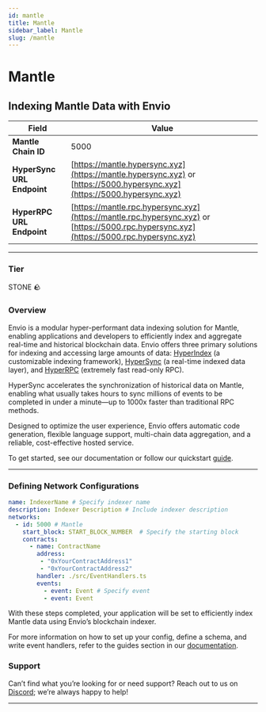 ```yaml
---
id: mantle
title: Mantle
sidebar_label: Mantle
slug: /mantle
---
```


# Mantle

## Indexing Mantle Data with Envio

| **Field**                     | **Value**                                                                                          |
|-------------------------------|----------------------------------------------------------------------------------------------------|
| **Mantle Chain ID**     | 5000                                                                                            |
| **HyperSync URL Endpoint**    | [https://mantle.hypersync.xyz](https://mantle.hypersync.xyz) or [https://5000.hypersync.xyz](https://5000.hypersync.xyz) |
| **HyperRPC URL Endpoint**     | [https://mantle.rpc.hypersync.xyz](https://mantle.rpc.hypersync.xyz) or [https://5000.rpc.hypersync.xyz](https://5000.rpc.hypersync.xyz) |

---

### Tier

STONE 🪨

### Overview

Envio is a modular hyper-performant data indexing solution for Mantle, enabling applications and developers to efficiently index and aggregate real-time and historical blockchain data. Envio offers three primary solutions for indexing and accessing large amounts of data: [HyperIndex](/docs/HyperIndex/overview) (a customizable indexing framework), [HyperSync](/docs/HyperSync/overview) (a real-time indexed data layer), and [HyperRPC](/docs/HyperRPC/overview-hyperrpc) (extremely fast read-only RPC).

HyperSync accelerates the synchronization of historical data on Mantle, enabling what usually takes hours to sync millions of events to be completed in under a minute—up to 1000x faster than traditional RPC methods.

Designed to optimize the user experience, Envio offers automatic code generation, flexible language support, multi-chain data aggregation, and a reliable, cost-effective hosted service.

To get started, see our documentation or follow our quickstart [guide](/docs/HyperIndex/contract-import).

---

### Defining Network Configurations

```yaml
name: IndexerName # Specify indexer name
description: Indexer Description # Include indexer description
networks:
  - id: 5000 # Mantle  
    start_block: START_BLOCK_NUMBER  # Specify the starting block
    contracts:
      - name: ContractName
        address:
         - "0xYourContractAddress1"
         - "0xYourContractAddress2"
        handler: ./src/EventHandlers.ts
        events:
          - event: Event # Specify event
          - event: Event
```

With these steps completed, your application will be set to efficiently index Mantle data using Envio’s blockchain indexer.

For more information on how to set up your config, define a schema, and write event handlers, refer to the guides section in our [documentation](/docs/HyperIndex/configuration-file).

### Support

Can’t find what you’re looking for or need support? Reach out to us on [Discord](https://discord.com/invite/Q9qt8gZ2fX); we’re always happy to help!

---
